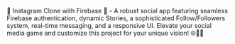 🚀 Instagram Clone with Firebase 🚀 - A robust social app featuring seamless Firebase authentication, dynamic Stories, a sophisticated Follow/Followers system, real-time messaging, and a responsive UI. Elevate your social media game and customize this project for your unique vision! 🌐📸🔐
